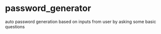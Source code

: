 # password_generator
auto password generation based on inputs from user by asking some basic questions
